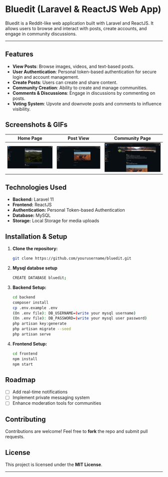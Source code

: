 # Bluedit (Laravel & ReactJS Web App)

Bluedit is a Reddit-like web application built with Laravel and ReactJS. It allows users to browse and interact with posts, create accounts, and engage in community discussions.

---

## Features
- **View Posts**: Browse images, videos, and text-based posts.
- **User Authentication**: Personal token-based authentication for secure login and account management.
- **Create Posts**: Users can create and share content.
- **Community Creation**: Ability to create and manage communities.
- **Comments & Discussions**: Engage in discussions by commenting on posts.
- **Voting System**: Upvote and downvote posts and comments to influence visibility.

## Screenshots & GIFs
| Home Page | Post View | Community Page |
|-----------|----------|---------------|
| ![Home](assets/images/Screenshot1.png) | ![Post](assets/images/Screenshot3.png) | ![Community](assets/images/Screenshot2.png) |

## Technologies Used
- **Backend:** Laravel 11
- **Frontend:** ReactJS
- **Authentication:** Personal Token-based Authentication
- **Database:** MySQL
- **Storage:** Local Storage for media uploads

## Installation & Setup
1. **Clone the repository:**
   ```sh
   git clone https://github.com/yourusername/bluedit.git
   ```
2. **Mysql databse setup**
   ```sh
   CREATE DATABASE bluedit;
   ```
2. **Backend Setup:**
   ```sh
   cd backend
   composer install
   cp .env.example .env
   (On .env file): DB_USERNAME=(write your mysql username)
   (On .env file): DB_PASSWORD=(write your mysql user password)
   php artisan key:generate
   php artisan migrate --seed
   php artisan serve
   ```
3. **Frontend Setup:**
   ```sh
   cd frontend
   npm install
   npm start
   ```

## Roadmap
- [ ] Add real-time notifications
- [ ] Implement private messaging system
- [ ] Enhance moderation tools for communities

## Contributing
Contributions are welcome! Feel free to **fork** the repo and submit pull requests.

## License
This project is licensed under the **MIT License**.

---
